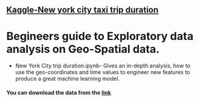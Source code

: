 
## [Kaggle-New york city taxi trip duration](https://www.kaggle.com/c/nyc-taxi-trip-duration)
# Begineers guide to Exploratory data analysis on Geo-Spatial data.

* New York City trip duration.ipynb- Gives an in-depth analysis, how to use the geo-coordinates and time values to engineer new features to 
produce a great machine learning model.

#### You can download the data from the [link](https://www.kaggle.com/c/nyc-taxi-trip-duration/data)
